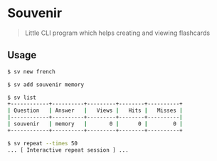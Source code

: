 # Souvenir

> Little CLI program which helps creating and viewing flashcards

## Usage

```sh
$ sv new french
```

```sh
$ sv add souvenir memory
```

```sh
$ sv list
+------------+----------+---------+--------+----------+
| Question   | Answer   |   Views |   Hits |   Misses |
|------------+----------+---------+--------+----------|
| souvenir   | memory   |       0 |      0 |        0 |
+------------+----------+---------+--------+----------+
```

```sh
$ sv repeat --times 50
... [ Interactive repeat session ] ...
```
